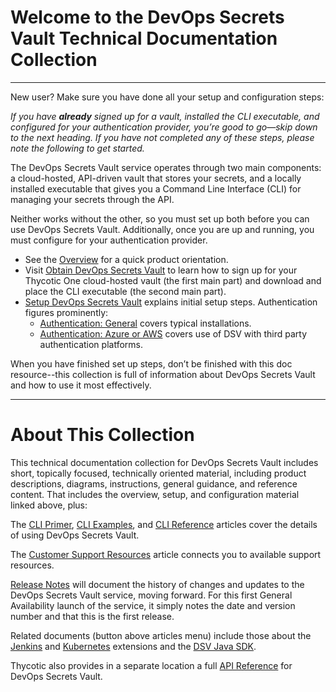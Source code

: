 ﻿[title]: # (Getting Started)
[tags]: # (,)
[priority]: # (1000)

# Welcome to the DevOps Secrets Vault Technical Documentation Collection
  
---
  
New user? Make sure you have done all your setup and configuration steps:

*If you have **already** signed up for a vault, installed the CLI executable, and configured for your authentication provider, you’re good to go—skip down to the next heading. If you have not completed any of these steps, please note the following to get started.*

The DevOps Secrets Vault service operates through two main components: a cloud-hosted, API-driven vault that stores your secrets, and a locally installed executable that gives you a Command Line Interface (CLI) for managing your secrets through the API.

Neither works without the other, so you must set up both before you can use DevOps Secrets Vault. Additionally, once you are up and running, you must configure for your authentication provider.

* See the [Overview](./01-overview/index.md) for a quick product orientation.
* Visit [Obtain DevOps Secrets Vault](./02-obtain/index.md) to learn how to sign up for your Thycotic One cloud-hosted vault (the first main part) and download and place the CLI executable (the second main part).
* [Setup DevOps Secrets Vault](./03-setup/index.md) explains initial setup steps. Authentication figures prominently:
  * [Authentication: General](./04-authent-gen/index.md) covers typical installations.
  * [Authentication: Azure or AWS](./05-authent-azure-aws/index.md) covers use of DSV with third party authentication platforms.

When you have finished set up steps, don’t be finished with this doc resource--this collection is full of information about DevOps Secrets Vault and how to use it most effectively.
  
---
  
# About This Collection

This technical documentation collection for DevOps Secrets Vault includes short, topically focused, technically oriented material, including product descriptions, diagrams, instructions, general guidance, and reference content. That includes the overview, setup, and configuration material linked above, plus:

The [CLI Primer](./06-cli-primer/index.md), [CLI Examples](./07-cli-examples/index.md), and [CLI Reference](./08-cli-ref/index.md) articles cover the details of using DevOps Secrets Vault.

The [Customer Support Resources](./11-cust-support/index.md) article connects you to available support resources.

[Release Notes](./12-relnotes/index.md) will document the history of changes and updates to the DevOps Secrets Vault service, moving forward. For this first General Availability launch of the service, it simply notes the date and version number and that this is the first release.

Related documents (button above articles menu) include those about the [Jenkins](../extensions/jenkins/index.md) and [Kubernetes](../extensions/kubernetes/index.md) extensions and the [DSV Java SDK](../sdk/java/index.md).

Thycotic also provides in a separate location a full [API Reference](dsv.thycotic.com/api) for DevOps Secrets Vault.
